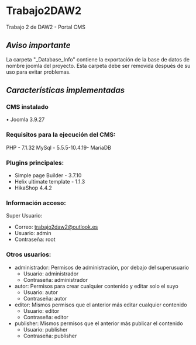 # Trabajo2DAW2
Trabajo 2 de DAW2 - Portal CMS

## *__Aviso importante__*

La carpeta "\_Database_Info" contiene la exportación de la base de datos de nombre joomla del proyecto.
Esta carpeta debe ser removida después de su uso para evitar problemas.

## *Características implementadas* 
### CMS instalado
•	Joomla 3.9.27

### Requisitos para la ejecución del CMS:
PHP - 7.1.32
MySql - 5.5.5-10.4.19- MariaDB

### Plugins principales:
* Simple page Builder - 3.7.10
* Helix ultimate template - 1.1.3
* HikaShop 4.4.2

### Información acceso:
Super Usuario:
* Correo: trabajo2daw2@outlook.es
* Usuario: admin
* Contraseña: root

### Otros usuarios:
* administrador: Permisos de administración, por debajo del superusuario
  * Usuario: administrador
  * Contraseña: administrador
* autor: Permisos para crear cualquier contenido y editar solo el suyo
  * Usuario: autor
  * Contraseña: autor
* editor: Mismos permisos que el anterior más editar cualquier contenido
  * Usuario: editor
  * Contraseña: editor
* publisher: Mismos permisos que el anterior más publicar el contenido
  * Usuario: publisher
  * Contraseña: publisher
